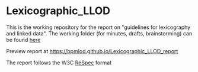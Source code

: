 # Lexicographic_LLOD

This is the working repository for the report on "guidelines for lexicography and linked data". The working folder (for minutes, drafts, brainstorming) can be found [here](https://drive.google.com/drive/folders/1AWdD9bDV3RM_tg2GSqoT6LXHF6FO4oUs?hl=es)

Preview report at https://bpmlod.github.io/Lexicographic_LLOD_report

The report follows the W3C [ReSpec](https://github.com/w3c/respec/wiki) format

